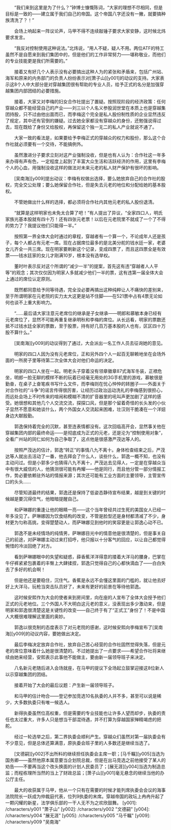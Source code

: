 　　“我们来到这里是为了什么？”钟博士慷慨陈词，“大家的理想不尽相同，但是目标是一致的——建立属于我们自己的帝国。这个帝国八字还没有一撇，就要搞种族清洗了？！”

　　会场上响起来一阵议论声，马甲不得不连续敲锤子要求大家安静，这时候北炜要求发言。

　　“我反对控制使用这种说法。”北炜说，“用人不疑，疑人不用。两位ATF的特工虽然不是自愿来到我们集团中的，但是他们的工作非常努力——堪称敬业，而他们的专业技能更是我们所需要的。”

　　接着又有好几个人表示没有必要搞出这种人为的紧张和矛盾来，包括广州站、海军和原来的内务部门的负责人纷纷表示对[萧子山][y001]的动议的支持。大家表示这8个人中大部分是对穿越集团很有帮助的专业人员，给予正式的名分是加强穿越集团内部团结的必要措施。

　　接着，大家又对李梅的妇女合作社提出了置疑。按照现阶段的经济政策：任何穿越众都不能经营自己的产业——刘三以个人名义参股润世堂在本质上也是穿越集团持股，只不过由他出面而已，而李梅这个完全是私人股份制性质的企业显然违反了规定，其中还有官倒的嫌疑。过去她全家都没有穿越众的身份，还勉强说得过去，现在既给了身份又给股权，再保留这个独一无二的私人产业就说不通了。

　　大家一致的看法是，如果要给予李梅正式的穿越众的权力和股份，那么这个合作社就必须要有一个交待，不能搞例外。

　　虽然激进分子要求立刻对这产业强制没收，但是也有人认为：合作社这一年多来办得有声有色，一定程度上起到了丰富大众生活和活跃经济的作用，这里有李梅个人的心血，用强制没收这样的做法对未来元老的私人财产保护有很坏的影响。

　　[吴南海][y009]提出动议：李梅有权做出选择，要么她放弃自己的合作社的股权，完全交公处理；要么她保留合作社，但是失去元老的地位和分配给她的基本股权。

　　不管她做出什么样的选择，都必须将合作社内其他元老的私人股份退清。

　　“就算是这样明家也未免太合算了吧！”有人提出了异议，“全家四口人，明氏家族光基本股就有四十万！还有四张元老票！以后在元老院里不就成了一个了不得的势力了？我提议他们只能得一半。”

　　按照第一界全体大会时通过的章程，穿越者有一个算一个，不论成年人还是孩子，每个人都占有元老一席。现在占据席位最多的是北美分舵的钱水廷一家，老婆女儿齐全一共三席。现在明家要刷新这个记录，变成四票了，而且这四票全是有效票——钱水廷家的女儿才刚满10岁，根本没有选举权。

　　董时叶表示反对这个所谓的“减少一半”的提案，首先这有违“穿越者人人平等”的观念；其次仅仅因为明家人多就减少他们一半的票，这有违第一届全体大会上通过的席位认定原则。

　　既然都同意给予同等待遇，完全没必要再搞出这种纯粹让人不痛快的差别来，至于所谓明家在元老院的实力太大这更是站不住脚——在521票中占有4票无论如何也谈不上重大影响力。

　　“……最后请大家注意元老席位的继承是子女继承——明郎和慕敏本身已经有元老席位了，显然不可能再重复继承明秋和李梅的席位。从长远看，明家的票数还抵不过钱水廷全家的票数，至于股票，持有好几百万基本股的人也有，区区四十万股不算什么。”

　　[吴南海][y009]的动议得到了通过，大会派出一名工作人员去征询她的意见。

　　明家的四口人因为没有元老席位，正和另外四个人一起百无聊赖地坐在会场外面的一所房子里等待第二次全体大会对他们命运的决定。

　　明家的四口人坐在一起。明老头子穿着没有领章徽章87式海军冬装，正襟危坐，明郎一脸无聊的模样不断的玩着已经毫无用处的3G手机里的游戏，慕敏很是勤奋，在桌子上奋笔疾书写什么文件，而李梅则在忧心忡忡的转圈子——外面关于对合作社的“斗争”的谣言传得很厉害，让经历过政治运动洗礼的李梅感到很担心，而远处会场上不时传来的喧闹和模糊不清的扩音器里的吼叫声更加剧了这样的感受。她很想和其他几个人交流交流，探探口风，但是那个留着奇怪的长头发的小伙子显然不愿意和她谈什么，两个外国女人交流起来困难，壮汉则干脆凑在一个洋妞身边大献殷勤。

　　郭逸保持着完全的沉默，甚至连表情都没有。这次回临高开会，显然事关他在穿越集团内部的最终命运——是彻底成为正式的元老，还是沦为“控制使用对象”，全看广州站的同仁如何为自己争取了，这点他是很感激严茂达等人的。

　　按照严茂达的估计，郭逸“转正”的事情八九不离十。身体检查结束之后，严茂达等人就出去活动了一番，他去拜会了什么人，谈些什么，郭逸一概不知，也没有主动问过。但是小郭多少也猜得八九不离十，严茂达去见得人，一定是在穿越众当中有很大威信的人，他猜测很可能有冉耀——他是同行，而且他分管一部分情报工作，势必要依赖驻外站的情报来源；其次还可能有工业方面的主要领导，主管宣传口的头头……

　　尽管知道最终的结果，郭逸还是保持了低姿态静待宣布结果，越是到关键的时候越是要沉得住气，他暗暗提醒自己。

　　和萨琳娜的重逢让他的眼睛一亮——这个当年曾经共过生死的美国女人已经一年多没见了。萨琳娜因为饮食结构的改变，不管是脸型还是身材都清减了不少，身材更为匀称高挑，变得楚楚动人，而萨琳娜见到他时的笑容更是让郭逸心动不已。

　　郭逸不是未经情场的纯情男，萨琳娜目光中的情意他是很清楚的，但是事关自己的前途，对萨琳娜主动过来打招呼，他只报以十分客气的回应，以让自己都觉得惋惜的冷淡回绝了对方。

　　看到萨琳娜眼中的失望和疑惑，薛香蕉洋洋得意的搂着大洋马的腰身，巴掌在牛仔裤紧紧包裹着的丰臀上大肆揉捏，郭逸只觉得自己的心都快滴血了——白白失去了多好的机会啊！

　　但是他还是要稳住，沉住气。香蕉是永远不会懂这里面的门槛的，就让他去好好上大洋马，玩枪当突击队员好了，未来有更好的前景在等待他郭逸。

　　这时候安熙作为大会的使者来到房间里，向在座的人宣布了全体大会授予他们正式的元老地位。三个外国人不大明白这元老的意义，没表现出多少激动来，但是明家和郭逸很清楚这是关键性的改变——自己终于有了“正式工”身份了！不是中国人大概很难理解这里面的奥妙。

　　郭逸以很克制的态度表示了对元老院的感谢，这时候安熙向李梅宣布了[吴南海][y009]的动议内容，要她做出决定。

　　最后李梅决定放弃合作社，放弃自己苦心经营的合作社固然觉得失落，但是元老的席位意味着什么她是很清楚的。不过她提出了一点要求——希望合作社将来继续由她来经营，安熙表示此事他不能做主，要由新一届领导班子来决定。

　　八名新元老随后进入会场就座，在马甲的提议下全场起立鼓掌迎接这8位新人以示穿越集团的团结。

　　接着开始了大会的最后议题：产生新一届领导班子。

　　和马甲的估计吻合——登记参加竞选10名执委的人并不多，甚至可以说是稀少，大多数执委只有唯一候选人。

　　新得执委虽然位高权重，但是需要的专业技能也让许多人望而却步，执委的责任也太过重大，许多人只是想当干部混待遇，并不打算为穿越国家殚精竭虑的把舵。

　　经过一轮选举之后，第二界执委会顺利产生。穿越众们虽然对第一届执委会有不少意见，但是总体还算满意，原执委会班子里的人多数还是继续当选了。

　　[文德嗣][y002]不出所料的继续担任执委会主席一职；[马千瞩][y005]当选为国务卿——虽然他原本属意要当企划院总裁，但是在出马竞选之前他接受了某人的劝告——不要再当这个改头换面的计划人民委员了；[展无涯][y004]当选为制造总监；而程栋理所当然的当上了财政总监；[萧子山][y001]毫无悬念的继续当他的办公厅主任。

　　最大的收获属于马甲，他从一个只有在需要的时候才能列席执委会会议的海事法院院长一跃成为仲裁庭代表，位列9执委的末席。穿越帝国的政坛上冉冉升起了一颗闪耀的新星，法学俱乐部的一干人无不为之欢欣鼓舞。
[y001]: /characters/y001 "萧子山"
[y002]: /characters/y002 "文德嗣"
[y004]: /characters/y004 "展无涯"
[y005]: /characters/y005 "马千瞩"
[y009]: /characters/y009 "吴南海"
